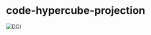 # code-hypercube-projection

[![DOI](https://zenodo.org/badge/1015778637.svg)](https://zenodo.org/badge/latestdoi/1015778637)
